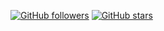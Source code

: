 [![GitHub followers](https://img.shields.io/github/followers/TMHSDigital?style=social)](https://github.com/TMHSDigital)
[![GitHub stars](https://img.shields.io/github/stars/TMHSDigital?style=social)](https://github.com/TMHSDigital)
